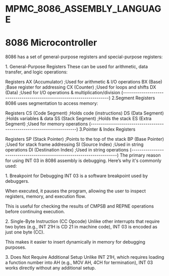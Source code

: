 # MPMC_8086_ASSEMBLY_LANGUAGE

# 8086 Microcontroller

8086 has a set of general-purpose registers and special-purpose registers:

1️. General-Purpose Registers
These can be used for arithmetic, data transfer, and logic operations:

Registers
AX (Accumulator)    ;Used for arithmetic & I/O operations
BX (Base)           ;Base register for addressing
CX (Counter)        ;Used for loops and shifts
DX (Data)           ;Used for I/O operations & multiplication/division
(-----------------------------------------------------------------------)
2️.Segment Registers
8086 uses segmentation to access memory:

Registers
CS (Code Segment)   ;Holds code (instructions)
DS (Data Segment)   ;Holds variables & data
SS (Stack Segment)  ;Holds the stack
ES (Extra Segment)  ;Used for memory operations
(-----------------------------------------------------------------------)
3️.Pointer & Index Registers

Registers
SP (Stack Pointer)      ;Points to the top of the stack
BP (Base Pointer)       ;Used for stack frame addressing
SI (Source Index)       ;Used in string operations
DI (Destination Index)  ;Used in string operations
(-----------------------------------------------------------------------)
The primary reason for using INT 03 in 8086 assembly is debugging. Here’s why it's commonly used:

1️. Breakpoint for Debugging
INT 03 is a software breakpoint used by debuggers.

When executed, it pauses the program, allowing the user to inspect registers, memory, and execution flow.

This is useful for checking the results of CMPSB and REPNE operations before continuing execution.

2️. Single-Byte Instruction (CC Opcode)
Unlike other interrupts that require two bytes (e.g., INT 21H is CD 21 in machine code), INT 03 is encoded as just one byte (CC).

This makes it easier to insert dynamically in memory for debugging purposes.

3️. Does Not Require Additional Setup
Unlike INT 21H, which requires loading a function number into AH (e.g., MOV AH, 4CH for termination), INT 03 works directly without any additional setup.
